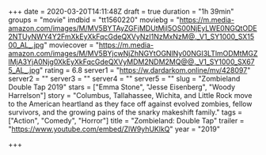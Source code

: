 +++
date = 2020-03-20T14:11:48Z
draft = true
duration = "1h 39min"
groups = "movie"
imdbid = "tt1560220"
moviebg = "https://m.media-amazon.com/images/M/MV5BYTAyZGFjMDUtMjI5OS00NjEyLWE0NGQtODE2NTUyNWY4Y2FmXkEyXkFqcGdeQXVyNzI1NzMxNzM@._V1_SY1000_SX1500_AL_.jpg"
moviecover = "https://m.media-amazon.com/images/M/MV5BYjcwNjZhNGYtOGNlNy00NGI3LTlmODMtMGZlMjA3YjA0Njg0XkEyXkFqcGdeQXVyMDM2NDM2MQ@@._V1_SY1000_SX675_AL_.jpg"
rating = 6.8
server1 = "https://w.dardarkom.online/mv/428097"
server2 = ""
server3 = ""
server4 = ""
server5 = ""
slug = "Zombieland Double Tap 2019"
stars = ["Emma Stone", "Jesse Eisenberg", "Woody Harrelson"]
story = "Columbus, Tallahassee, Wichita, and Little Rock move to the American heartland as they face off against evolved zombies, fellow survivors, and the growing pains of the snarky makeshift family."
tags = ["Action", "Comedy", "Horror"]
title = "Zombieland: Double Tap"
trailer = "https://www.youtube.com/embed/ZlW9yhUKlkQ"
year = "2019"

+++
